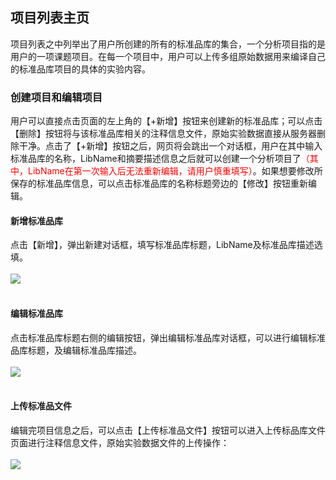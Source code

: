 <!-- 项目管理器 -->

## **项目列表主页**

项目列表之中列举出了用户所创建的所有的标准品库的集合，一个分析项目指的是用户的一项课题项目。在每一个项目中，用户可以上传多组原始数据用来编译自己的标准品库项目的具体的实验内容。

### **创建项目和编辑项目**

用户可以直接点击页面的左上角的【+新增】按钮来创建新的标准品库；可以点击【删除】按钮将与该标准品库相关的注释信息文件，原始实验数据直接从服务器删除干净。点击了【+新增】按钮之后，网页将会跳出一个对话框，用户在其中输入标准品库的名称，LibName和摘要描述信息之后就可以创建一个分析项目了<span style="color: red">（其中，LibName在第一次输入后无法重新编辑，请用户慎重填写）</span>。如果想要修改所保存的标准品库信息，可以点击标准品库的名称标题旁边的【修改】按钮重新编辑。

#### **新增标准品库**
点击【新增】，弹出新建对话框，填写标准品库标题，LibName及标准品库描述选填。 
<br/>
<br/>
![](user-guide/metanno/images/projects-1.png)
<br/>
<br/>

#### **编辑标准品库**
点击标准品库标题右侧的编辑按钮，弹出编辑标准品库对话框，可以进行编辑标准品库标题，及编辑标准品库描述。 
<br/>
<br/>
![](user-guide/metanno/images/projects-2.png)
<br/>
<br/>

#### **上传标准品文件**
编辑完项目信息之后，可以点击【上传标准品文件】按钮可以进入上传标品库文件页面进行注释信息文件，原始实验数据文件的上传操作： 
<br/>
<br/>
![](user-guide/metanno/images/projects-3.png)
<br/>
<br/>
